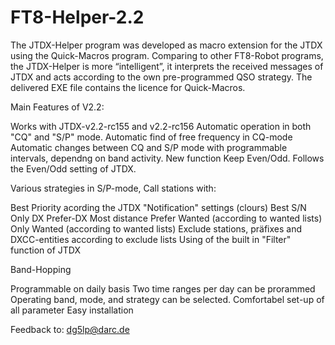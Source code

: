# FT8-Helper-2.2

The JTDX-Helper program was developed as macro extension for the JTDX using the Quick-Macros program. Comparing to other FT8-Robot programs, the JTDX-Helper is more “intelligent”, it interprets the received messages of JTDX and acts according to the own pre-programmed QSO strategy. The delivered EXE file contains the licence for Quick-Macros.

Main Features of V2.2:

Works with JTDX-v2.2-rc155 and v2.2-rc156
Automatic operation in both "CQ" and "S/P" mode.
Automatic find of free frequency in CQ-mode
Automatic changes between CQ and S/P mode with programmable intervals, dependng on band activity.
New function Keep Even/Odd. Follows the Even/Odd setting of JTDX.

Various strategies in S/P-mode, Call stations with:

Best Priority acording the JTDX "Notification" settings (clours)
Best S/N
Only DX
Prefer-DX
Most distance
Prefer Wanted (according to wanted lists)
Only Wanted (according to wanted lists)
Exclude stations, präfixes and DXCC-entities according to exclude lists
Using of the built in "Filter" function of JTDX

Band-Hopping

Programmable on daily basis
Two time ranges per day can be prorammed
Operating band, mode, and strategy can be selected.
Comfortabel set-up of all parameter
Easy installation

Feedback to: dg5lp@darc.de
